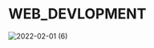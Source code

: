 # WEB_DEVLOPMENT
![2022-02-01 (6)](https://user-images.githubusercontent.com/91754694/151921720-ee2b5f20-95bb-47ce-9d0b-a774a5c1914e.png)
